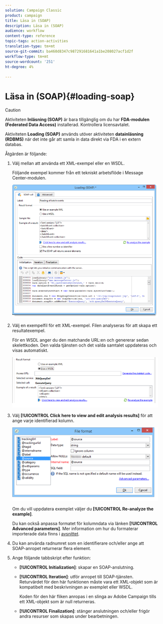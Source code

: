 ```yaml
---
solution: Campaign Classic
product: campaign
title: Läsa in (SOAP)
description: Läsa in (SOAP)
audience: workflow
content-type: reference
topic-tags: action-activities
translation-type: tm+mt
source-git-commit: ba460d8347c987291681641a1be208027acf1d2f
workflow-type: tm+mt
source-wordcount: '251'
ht-degree: 4%

---
```



# Läsa in (SOAP){#loading-soap}

>[!CAUTION]
>
>Aktiviteten **Inläsning (SOAP)** är bara tillgänglig om du har **FDA-modulen (Federated Data Access)** installerad. Kontrollera licensavtalet.

Aktiviteten **Loading (SOAP)** används utöver aktiviteten **datainläsning (RDBMS)** när det inte går att samla in data direkt via FDA i en extern databas.

Åtgärden är följande:

1. Välj mellan att använda ett XML-exempel eller en WSDL.

   Följande exempel kommer från ett tekniskt arbetsflöde i Message Center-modulen.

   ![](assets/load_soap_002.png)

1. Välj en exempelfil för ett XML-exempel. Filen analyseras för att skapa ett resultatexempel.

   För en WSDL anger du den matchande URL:en och genererar sedan skelettkoden. Den valda tjänsten och det valda samtalet uppdateras och visas automatiskt.

   ![](assets/soap_load_003.png)

1. Välj **[!UICONTROL Click here to view and edit analysis results]** för att ange varje identifierad kolumn.

   ![](assets/soap_load_001.png)

   Om du vill uppdatera exemplet väljer du **[!UICONTROL Re-analyze the example]**.

   Du kan också anpassa formatet för kolumndata via länken **[!UICONTROL Advanced parameters]**. Mer information om hur du formaterar importerade data finns i [avsnittet](../../platform/using/executing-import-jobs.md).

1. Du kan använda radnumret som en identifierare och/eller ange att SOAP-anropet returnerar flera element.
1. Ange följande tabbskript efter funktion:

   * **[!UICONTROL Initialization]**: skapar en SOAP-anslutning.
   * **[!UICONTROL Iteration]**: utför anropet till SOAP-tjänsten. Returvärdet för den här funktionen måste vara ett XML-objekt som är kompatibelt med beskrivningen av exemplet eller WSDL.

      Koden för den här fliken anropas i en slinga av Adobe Campaign tills ett XML-objekt som är null returneras.

   * **[!UICONTROL Finalization]**: stänger anslutningen och/eller frigör andra resurser som skapas under bearbetningen.

